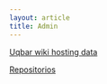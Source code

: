```yaml
---
layout: article
title: Admin
---
```


[Uqbar wiki hosting data](uqbar-wiki-hosting-data.html)

[Repositorios](repositorios.html)
